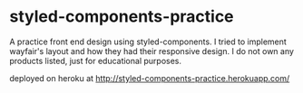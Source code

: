 # styled-components-practice

A practice front end design using styled-components. I tried to implement wayfair's layout and how they had their responsive design. I do not own any products listed, just for educational purposes.

deployed on heroku at http://styled-components-practice.herokuapp.com/

